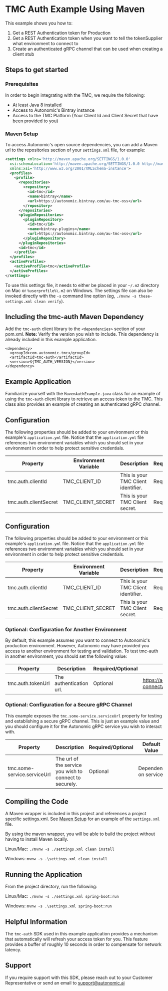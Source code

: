 # TMC Auth Example Using Maven

This example shows you how to:
 1. Get a REST Authentication token for Production 
 2. Get a REST Authentication token when you want to tell the tokenSupplier what environment to connect to 
 3. Create an authenticated gRPC channel that can be used when creating a client stub 

## Steps to get started

### Prerequisites

In order to begin integrating with the TMC, we require the following:

- At least Java 8 installed
- Access to Autonomic's Bintray instance
- Access to the TMC Platform (Your Client Id and Client Secret that have been provided to you)

### Maven Setup

To access Autonomic's open source dependencies, you can add a Maven url to the repositories section of your `settings.xml` file, for example:

```xml
<settings xmlns='http://maven.apache.org/SETTINGS/1.0.0'
  xsi:schemaLocation='http://maven.apache.org/SETTINGS/1.0.0 http://maven.apache.org/xsd/settings-1.0.0.xsd'
  xmlns:xsi='http://www.w3.org/2001/XMLSchema-instance'>
  <profiles>
    <profile>
      <repositories>
        <repository>
          <id>tmc</id>
          <name>bintray</name>
          <url>https://autonomic.bintray.com/au-tmc-oss</url>
        </repository>
      </repositories>
      <pluginRepositories>
        <pluginRepository>
          <id>tmc</id>
          <name>bintray-plugins</name>
          <url>https://autonomic.bintray.com/au-tmc-oss</url>
        </pluginRepository>
      </pluginRepositories>
      <id>tmc</id>
    </profile>
  </profiles>
  <activeProfiles>
    <activeProfile>tmc</activeProfile>
  </activeProfiles>
</settings>
```

To use this settings file, it needs to either be placed in your `~/.m2` directory on Mac or `%userprofile%\.m2` on Windows. The settings file can also be invoked directly with the `-s` command line option (eg, `./mvnw -s these-settings.xml clean verify`).

## Including the tmc-auth Maven Dependency

Add the `tmc-auth` client library to the `<dependencies>` section of your pom.xml. **Note:** Verify the version you wish to include. This dependency is already included in this example application.

```maven
<dependency>
  <groupId>com.autonomic.tmc</groupId>
  <artifactId>tmc-auth</artifactId>
  <version>${TMC_AUTH_VERSION}</version>
</dependency>
```

## Example Application

Familiarize yourself with the `MavenAuthExample.java` class for an example of using the `tmc-auth` client library to retrieve an access token to the TMC. This class also provides an example of creating an authenticated gRPC channel.

## Configuration

The following properties should be added to your environment or this example's `application.yml` file. Notice that the `application.yml` file references two environment variables which you should set in your environment in order to help protect sensitive credentials.

|Property|Environment Variable|Description|Required/Optional|
|------|------|------|-----------------------|
|tmc.auth.clientId|TMC_CLIENT_ID|This is your TMC Client identifier.|Required|
|tmc.auth.clientSecret|TMC_CLIENT_SECRET|This is your TMC Client secret.|Required|

## Configuration

The following properties should be added to your environment or this example's `application.yml` file. Notice that the `application.yml` file references two environment variables which you should set in your environment in order to help protect sensitive credentials.

|Property|Environment Variable|Description|Required/Optional|
|------|------|------|-----------------------|
|tmc.auth.clientId|TMC_CLIENT_ID|This is your TMC Client identifier.|Required|
|tmc.auth.clientSecret|TMC_CLIENT_SECRET|This is your TMC Client secret.|Required|

### Optional: Configuration for Another Environment

By default, this example assumes you want to connect to Autonomic's production environment.  However, Autonomic may have provided you access to another environment for testing and validation. To test tmc-auth in another environment, you should set the following value:

Property|Description|Required/Optional|Default Value|
|------|------|-----------------------|------|
|tmc.auth.tokenUrl|The authentication url.|Optional|https://accounts.autonomic.ai/auth/realms/iam/protocol/openid-connect/token|

### Optional: Configuration for a Secure gRPC Channel

This example exposes the `tmc.some-service.serviceUrl` property for testing and establishing a secure gRPC channel. This is just an example value and you should configure it for the Autonomic gRPC service you wish to interact with.

Property|Description|Required/Optional|Default Value|
|------|------|-----------------------|------|
|tmc.some-service.serviceUrl|The url of the service you wish to connect to securely.|Optional| Dependent on service. 

## Compiling the Code

A Maven wrapper is included in this project and references a project specific settings.xml. See [Maven Setup](#maven-setup) for an example of the `settings.xml` file.

By using the maven wrapper, you will be able to build the project without having to install Maven locally.

Linux/Mac: `./mvnw -s ./settings.xml clean install`

Windows: `mvnw -s .\settings.xml clean install`

## Running the Application

From the project directory, run the following:

Linux/Mac: `./mvnw -s ./settings.xml spring-boot:run`

Windows: `mvnw -s .\settings.xml spring-boot:run`

## Helpful Information

The `tmc-auth` SDK used in this example application provides a mechanism that automatically will refresh your access token for you. This feature provides a buffer of roughly 10 seconds in order to compensate for network latency.

## Support

If you require support with this SDK, please reach out to your Customer Representative or send an email to support@autonomic.ai
